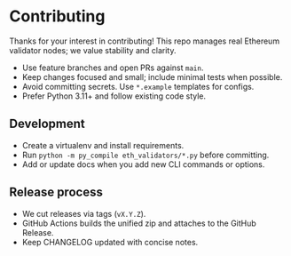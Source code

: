 # Contributing

Thanks for your interest in contributing! This repo manages real Ethereum validator nodes; we value stability and clarity.

- Use feature branches and open PRs against `main`.
- Keep changes focused and small; include minimal tests when possible.
- Avoid committing secrets. Use `*.example` templates for configs.
- Prefer Python 3.11+ and follow existing code style.

## Development
- Create a virtualenv and install requirements.
- Run `python -m py_compile eth_validators/*.py` before committing.
- Add or update docs when you add new CLI commands or options.

## Release process
- We cut releases via tags (`vX.Y.Z`).
- GitHub Actions builds the unified zip and attaches to the GitHub Release.
- Keep CHANGELOG updated with concise notes.
